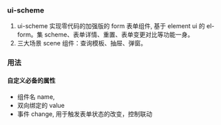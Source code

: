 ### ui-scheme

1. ui-scheme 实现零代码的加强版的 form 表单组件, 基于 element ui 的 el-form。集 scheme、表单详情、重置、表单变更对比等功能一身。
2. 三大场景 scene 组件：查询模板、抽屉、弹窗。

### 用法

#### 自定义必备的属性

- 组件名 name,
- 双向绑定的 value
- 事件 change, 用于触发表单状态的改变，控制联动
